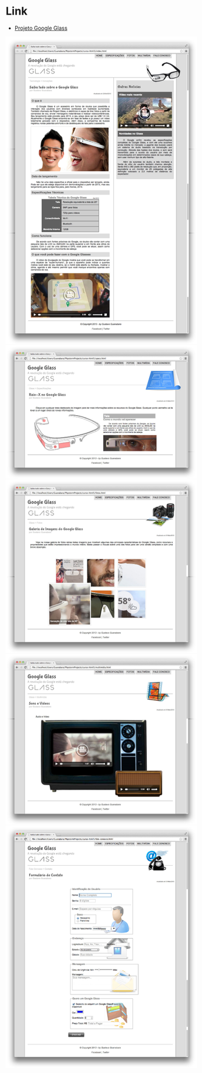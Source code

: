 # Link
- [Projeto Google Glass](https://projeto-google-glass.vercel.app/)

![](_interface/01-index.jpg)
![](_interface/02-specs.jpg)
![](_interface/03-fotos.jpg)
![](_interface/04-multimidia.jpg)
![](_interface/05-fale-conosco.jpg)
